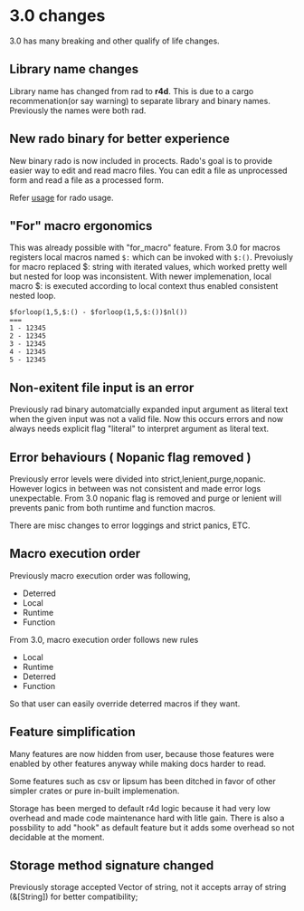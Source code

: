 # 3.0 changes

3.0 has many breaking and other qualify of life changes.

## Library name changes

Library name has changed from rad to **r4d**. This is due to a cargo
recommenation(or say warning) to separate library and binary names. Previously
the names were both rad.

## New rado binary for better experience

New binary rado is now included in procects. Rado's goal is to provide easier
way to edit and read macro files. You can edit a file as unprocessed form and
read a file as a processed form.

Refer [usage](./usage.md) for rado usage.

## "For" macro ergonomics

This was already possible with "for\_macro" feature. From 3.0 for macros
registers local macros named ```$:``` which can be invoked with ```$:()```.
Prevoiusly for macro replaced $: string with iterated values, which worked
pretty well but nested for loop was inconsistent. With newer implemenation,
local macro $: is executed according to local context thus enabled
consistent nested loop.

```
$forloop(1,5,$:() - $forloop(1,5,$:())$nl())
===
1 - 12345
2 - 12345
3 - 12345
4 - 12345
5 - 12345

```

## Non-exitent file input is an error

Previously rad binary automatcially expanded input argument as literal text
when the given input was not a valid file. Now this occurs errors and now
always needs explicit flag "literal" to interpret argument as literal text.

## Error behaviours ( Nopanic flag removed )

Previously error levels were divided into strict,lenient,purge,nopanic. However
logics in between was not consistent and made error logs unexpectable. From 3.0
nopanic flag is removed and purge or lenient will prevents panic from both
runtime and function macros.

There are misc changes to error loggings and strict panics, ETC.

## Macro execution order

Previously macro execution order was following,
- Deterred
- Local
- Runtime
- Function

From 3.0, macro execution order follows new rules
- Local
- Runtime
- Deterred
- Function

So that user can easily override deterred macros if they want.

## Feature simplification

Many features are now hidden from user, because those features were enabled by
other features anyway while making docs harder to read.

Some features such as csv or lipsum has been ditched in favor of other simpler
crates or pure in-built implemenation.

Storage has been merged to default r4d logic because it had very low overhead
and made code maintenance hard with litle gain. There is also a possbility to
add "hook" as default feature but it adds some overhead so not decidable at the
moment.

## Storage method signature changed

Previously storage accepted Vector of string, not it accepts array of string
(&[String]) for better compatibility;
